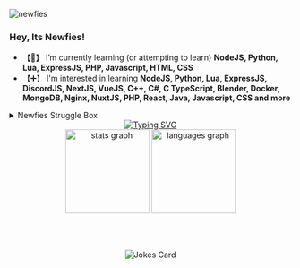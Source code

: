 <p align="left"> <img src="https://komarev.com/ghpvc/?username=newfies&label=Profile%20views&color=0e75b6&style=flat" alt="newfies" /> </p>

### Hey, Its Newfies!
- 【🧠】 I’m currently learning (or attempting to learn) **NodeJS, Python, Lua, ExpressJS, PHP, Javascript, HTML, CSS**
- 【➕】 I'm interested in learning **NodeJS, Python, Lua, ExpressJS, DiscordJS, NextJS, VueJS, C++, C#, C TypeScript, Blender, Docker, MongoDB, Nginx, NuxtJS, PHP, React, Java, Javascript, CSS and more**

<details>
  <summary>Newfies Struggle Box</summary>
  
  ### This is Newfies struggle box, links to things hes struggling with and whatnot
  help is appreciated, but I am limited on what i know and dont like making things with code im unfamiliar with.

  ### Current Struggles
  * Selenium, Python, WebDrivers - <a href="https://github.com/GsLibrary/SeleniumAutomationTemplate">Link to Repo 1</a>
  * CSS and using position, directions, and zindex
</details>

<div align="center">
<a href="https://readme-typing-svg.demolab.com/demo/?font=Ubuntu&color=BB2222&center=true&vCenter=true&width=525&lines=Hey%2C+it's+me+Newfie!;This+is+my+GitHub+profile.;I+enjoy+tech+and+animals!;On+my+profile+you+can+mainly+find+me+using+HTML%2FCSS%2FJS;I+am+pro+privacy!;I+support+LGBTQ!;I+am+pro+preservation+for+things+like+games."><img src="https://readme-typing-svg.demolab.com?font=Ubuntu&pause=1000&color=BB2222&center=true&vCenter=true&width=525&lines=Hey%2C+it's+me+Newfie!;This+is+my+GitHub+profile.;I+enjoy+tech+and+animals!;On+my+profile+you+can+mainly+find+me+using+HTML%2FCSS%2FJS;I+am+pro+privacy!;I+support+LGBTQ!;I+am+pro+preservation+for+things+like+games." alt="Typing SVG" /></a>
</div>

<div align="center">
  <img src="https://github-readme-stats.vercel.app/api?username=newfies&hide_title=false&hide_rank=false&show_icons=true&include_all_commits=true&count_private=true&disable_animations=false&theme=dracula&locale=en&hide_border=false&order=1" height="150" alt="stats graph"  />
  <img src="https://github-readme-stats.vercel.app/api/top-langs?username=newfies&locale=en&hide_title=false&layout=compact&card_width=320&langs_count=5&theme=dracula&hide_border=false&order=2" height="150" alt="languages graph"  />
</div>

<br></br>
<div align="center">

  ![Jokes Card](https://readme-jokes.vercel.app/api)
  
</div>

